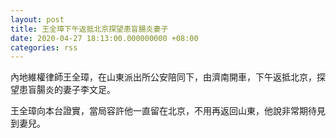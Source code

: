 ```yaml
---
layout: post
title: 王全璋下午返抵北京探望患盲腸炎妻子
date: 2020-04-27 18:13:00.000000000 +08:00
categories: rss
---
```


內地維權律師王全璋，在山東派出所公安陪同下，由濟南開車，下午返抵北京，探望患盲腸炎的妻子李文足。

王全璋向本台證實，當局容許他一直留在北京，不用再返回山東，他說非常期待見到妻兒。

